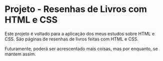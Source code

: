 # Projeto - Resenhas de Livros com HTML e CSS

Este projeto é voltado para a aplicação dos meus estudos sobre HTML e CSS. São páginas de resenhas de livros feitas com HTML e CSS.

Futuramente, poderá ser acrescentado mais coisas, mas por enquanto, se mantem assim. 
